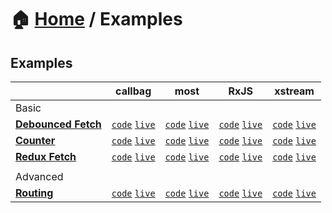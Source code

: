 # 🏠 [Home](../) / Examples

## Examples

| | callbag | most | RxJS | xstream |
| --- | --- | --- | --- | --- |
| Basic |
| **[Debounced Fetch](./basic/debounced-fetch)** | [`code`](./basic/debounced-fetch/callbag) [`live`](https://stackblitz.com/github/troch/refract/tree/master/examples/basic/debounced-fetch/callbag) | [`code`](./basic/debounced-fetch/most) [`live`](https://stackblitz.com/github/troch/refract/tree/master/examples/basic/debounced-fetch/most)  | [`code`](./basic/debounced-fetch/rxjs) [`live`](https://stackblitz.com/github/troch/refract/tree/master/examples/basic/debounced-fetch/rxjs)  | [`code`](./basic/debounced-fetch/xstream) [`live`](https://stackblitz.com/github/troch/refract/tree/master/examples/basic/debounced-fetch/xstream)  |
| **[Counter](./basic/counter)** | [`code`](./basic/counter/callbag) [`live`](https://stackblitz.com/github/troch/refract/tree/master/examples/basic/counter/callbag) | [`code`](./basic/counter/most) [`live`](https://stackblitz.com/github/troch/refract/tree/master/examples/basic/counter/most)  | [`code`](./basic/counter/rxjs) [`live`](https://stackblitz.com/github/troch/refract/tree/master/examples/basic/counter/rxjs)  | [`code`](./basic/counter/xstream) [`live`](https://stackblitz.com/github/troch/refract/tree/master/examples/basic/counter/xstream)  |
| **[Redux Fetch](./basic/redux-fetch)** | [`code`](./basic/redux-fetch/callbag) [`live`](https://stackblitz.com/github/troch/refract/tree/master/examples/basic/redux-fetch/callbag) | [`code`](./basic/redux-fetch/most) [`live`](https://stackblitz.com/github/troch/refract/tree/master/examples/basic/redux-fetch/most)  | [`code`](./basic/redux-fetch/rxjs) [`live`](https://stackblitz.com/github/troch/refract/tree/master/examples/basic/redux-fetch/rxjs)  | [`code`](./basic/redux-fetch/xstream) [`live`](https://stackblitz.com/github/troch/refract/tree/master/examples/basic/redux-fetch/xstream)  |
| |
| Advanced |
| **[Routing](./advanced/routing)** | [`code`](./advanced/routing/callbag) [`live`](https://stackblitz.com/github/troch/refract/tree/master/examples/advanced/routing/callbag) | [`code`](./advanced/routing/most) [`live`](https://stackblitz.com/github/troch/refract/tree/master/examples/advanced/routing/most)  | [`code`](./advanced/routing/rxjs) [`live`](https://stackblitz.com/github/troch/refract/tree/master/examples/advanced/routing/rxjs)  | [`code`](./advanced/routing/xstream) [`live`](https://stackblitz.com/github/troch/refract/tree/master/examples/advanced/routing/xstream)  |
